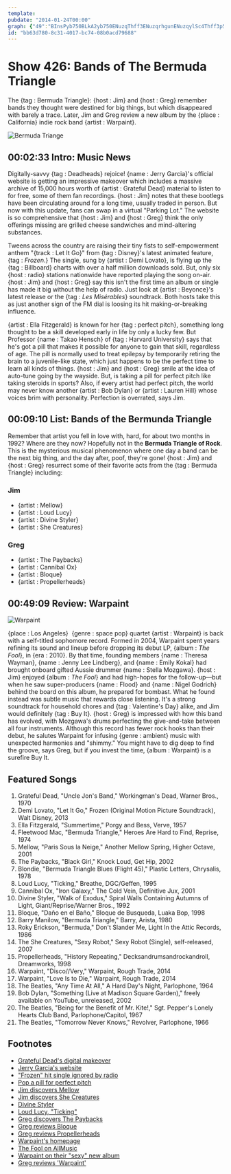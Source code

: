 ```yaml
---
template: 
pubdate: "2014-01-24T00:00"
graph: {"49":"BInsPyb750BLkA2yb750ENuzqThff3ENuzqrhgunENuzqylSc4Thff3p5o0ieri67ojdGW6hj6LojdGW6hj6LoJ4kB","FA":"","29X":"WmINyuFfRSWmINyzYRpk3SP7dWmINy2fIibWmINyEqVOFWmINyBLNrzWmINyWmINyxLTb8WmINyvnhd197qipX6cfd2fIibBEScE2fIibmZpSV97qipBHm1G2fIib97qip2fIib3SP7d"}
id: "bb63d780-8c31-4017-bc74-08b0acd79688"
---
```






# Show 426: Bands of The Bermuda Triangle

The {tag : Bermuda Triangle}: {host : Jim} and {host : Greg} remember bands they thought were destined for big things, but which disappeared with barely a trace. Later, Jim and Greg review a new album by the {place : California} indie rock band {artist : Warpaint}.

![Bermuda Triange](https://static.soundopinions.org/images/2014/bermudatriangle.jpg)



## 00:02:33 Intro: Music News

Digitally-savvy {tag : Deadheads} rejoice! {name : Jerry Garcia}'s official website is getting an impressive makeover which includes a massive archive of 15,000 hours worth of {artist : Grateful Dead} material to listen to for free, some of them fan recordings. {host : Jim} notes that these bootlegs have been circulating around for a long time, usually traded in person. But now with this update, fans can swap in a virtual "Parking Lot." The website is so comprehensive that {host : Jim} and {host : Greg} think the only offerings missing are grilled cheese sandwiches and mind-altering substances.

Tweens across the country are raising their tiny fists to self-empowerment anthem "{track : Let It Go}" from {tag : Disney}'s latest animated feature, {tag : *Frozen*.} The single, sung by {artist : Demi Lovato}, is flying up the {tag : Billboard} charts with over a half million downloads sold. But, only six {host : radio} stations nationwide have reported playing the song on-air. {host : Jim} and {host : Greg} say this isn't the first time an album or single has made it big without the help of radio. Just look at {artist : Beyonce}'s latest release or the {tag : *Les Misérables*} soundtrack. Both hosts take this as just another sign of the FM dial is loosing its hit making-or-breaking influence.

{artist : Ella Fitzgerald} is known for her {tag : perfect pitch}, something long thought to be a skill developed early in life by only a lucky few. But Professor {name : Takao Hensch} of {tag : Harvard University} says that he's got a pill that makes it possible for anyone to gain that skill, regardless of age. The pill is normally used to treat epilepsy by temporarily retiring the brain to a juvenile-like state, which just happens to be the perfect time to learn all kinds of things. {host : Jim} and {host : Greg} smile at the idea of auto-tune going by the wayside. But, is taking a pill for perfect pitch like taking steroids in sports? Also, if every artist had perfect pitch, the world may never know another {artist : Bob Dylan} or {artist : Lauren Hill} whose voices brim with personality. Perfection is overrated, says Jim.



## 00:09:10 List: Bands of the Bermunda Triangle

Remember that artist you fell in love with, hard, for about two months in 1992? Where are they now? Hopefully not in the **Bermuda Triangle of Rock**. This is the mysterious musical phenomenon where one day a band can be the next big thing, and the day after, poof, they're gone! {host : Jim} and {host : Greg} resurrect some of their favorite acts from the {tag : Bermuda Triangle} including:


### Jim

- {artist : Mellow}
- {artist : Loud Lucy}
- {artist : Divine Styler}
- {artist : She Creatures}


### Greg

- {artist : The Paybacks}
- {artist : Cannibal Ox}
- {artist : Bloque}
- {artist : Propellerheads}



## 00:49:09 Review: Warpaint

![Warpaint](https://static.soundopinions.org/assets/426/29X0.jpg)

{place : Los Angeles}  {genre : space pop} quartet {artist : Warpaint} is back with a self-titled sophomore record. Formed in 2004, Warpaint spent years refining its sound and lineup before dropping its debut LP, {album : *The Fool*}, in {era : 2010}. By that time, founding members {name : Theresa Wayman}, {name : Jenny Lee Lindberg}, and {name : Emily Kokal} had brought onboard gifted Aussie drummer {name : Stella Mozgawa}. {host : Jim} enjoyed {album : *The Fool*} and had high-hopes for the follow-up—but when he saw super-producers {name : Flood} and {name : Nigel Godrich} behind the board on this album, he prepared for bombast. What he found instead was subtle music that rewards close listening. It's a strong soundtrack for household chores and {tag : Valentine's Day} alike, and Jim would definitely {tag : Buy It}. {host : Greg} is impressed with how this band has evolved, with Mozgawa's drums perfecting the give-and-take between all four instruments. Although this record has fewer rock hooks than their debut, he salutes Warpaint for infusing {genre : ambient} music with unexpected harmonies and "shimmy." You might have to dig deep to find the groove, says Greg, but if you invest the time, {album : Warpaint} is a surefire Buy It.



## Featured Songs

1. Grateful Dead, "Uncle Jon's Band," Workingman's Dead, Warner Bros., 1970
2. Demi Lovato, "Let It Go," Frozen (Original Motion Picture Soundtrack), Walt Disney, 2013
3. Ella Fitzgerald, "Summertime," Porgy and Bess, Verve, 1957
4. Fleetwood Mac, "Bermuda Triangle," Heroes Are Hard to Find, Reprise, 1974
5. Mellow, "Paris Sous la Neige," Another Mellow Spring, Higher Octave, 2001
6. The Paybacks, "Black Girl," Knock Loud, Get Hip, 2002
7. Blondie, "Bermuda Triangle Blues (Flight 45)," Plastic Letters, Chrysalis, 1978
8. Loud Lucy, "Ticking," Breathe, DGC/Geffen, 1995
9. Cannibal Ox, "Iron Galaxy," The Cold Vein, Definitive Jux, 2001
10. Divine Styler, "Walk of Exodus," Spiral Walls Containing Autumns of Light, Giant/Reprise/Warner Bros., 1992
11. Bloque, "Daño en el Baño," Bloque de Busqueda, Luaka Bop, 1998
12. Barry Manilow, "Bermuda Triangle," Barry, Arista, 1980
13. Roky Erickson, "Bermuda," Don't Slander Me, Light In the Attic Records, 1986
14. The She Creatures, "Sexy Robot," Sexy Robot (Single), self-released, 2007
15. Propellerheads, "History Repeating," Decksandrumsandrockandroll, Dreamworks, 1998
16. Warpaint, "Disco//Very," Warpaint, Rough Trade, 2014
17. Warpaint, "Love Is to Die," Warpaint, Rough Trade, 2014
18. The Beatles, "Any Time At All," A Hard Day's Night, Parlophone, 1964
19. Bob Dylan, "Something (Live at Madison Square Garden)," freely available on YouTube, unreleased, 2002
20. The Beatles, "Being for the Benefit of Mr. Kite!," Sgt. Pepper's Lonely Hearts Club Band, Parlophone/Capitol, 1967
21. The Beatles, "Tomorrow Never Knows," Revolver, Parlophone, 1966



## Footnotes

- [Grateful Dead's digital makeover](http://www.rollingstone.com/music/news/jerry-garcia-gets-a-digital-makeover-20140117)
- [Jerry Garcia's website](http://jerrygarcia.com/)
- ["Frozen" hit single ignored by radio](http://www.billboard.com/biz/articles/news/radio/5876982/frozen-the-no-1-album-thats-been-ignored-by-radio)
- [Pop a pill for perfect pitch](http://www.npr.org/2014/01/04/259552442/want-perfect-pitch-you-could-pop-a-pill-for-that)
- [Jim discovers Mellow](http://www.jimdero.com/News2001/NewsSXSW2mar19.htm)
- [Jim discovers She Creatures](http://www.jimdero.com/News%202009/SXSWFemme.htm)
- [Divine Styler](http://www.allmusic.com/artist/divine-styler-mn0000178513)
- [Loud Lucy, "Ticking"](http://www.youtube.com/watch?v=iTGtcLZkU9c)
- [Greg discovers The Paybacks](http://articles.chicagotribune.com/2007-03-09/entertainment/0703080409_1_band-southwest-music-self-releasing)
- [Greg reviews Bloque](http://articles.chicagotribune.com/1998-10-11/news/9810110275_1_bloque-rock-en-espanol-bands-luaka-bop)
- [Greg reviews Propellerheads](http://articles.chicagotribune.com/1998-04-26/news/9804260375_1_la-soul-jungle-brothers-shirley-bassey)
- [Warpaint's homepage](http://warpaintwarpaint.com/)
- [The Fool on AllMusic](http://www.allmusic.com/album/the-fool-mw0002048627)
- [Warpaint on their "sexy" new album](http://www.theguardian.com/music/2014/jan/11/warpaint-sexy-new-album)
- [Greg reviews 'Warpaint'](http://www.chicagotribune.com/entertainment/music/turnitup/chi-warpaint-review-kot-20140121,0,5729270.column)